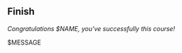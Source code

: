 <!--
  <<< Author notes: Finish >>>
  Review what we learned, ask for feedback, provide next steps.
-->

## Finish

_Congratulations $NAME, you've successfully this course!_

$MESSAGE

<!--
<img src=TBD-celebrate-image alt=celebrate width=300 align=right>

 Here's a recap of all the tasks you've accomplished in your repository: 

- TBD-recap.

### What's next?

- TBD-continue.
- [We'd love to hear what you thought of this course](TBD-feedback-link).
- [Take another TBD-organization Course](https://github.com/TBD-organization).
- [Read the GitHub Getting Started docs](https://docs.github.com/en/get-started).
- To find projects to contribute to, check out [GitHub Explore](https://github.com/explore).
-->
